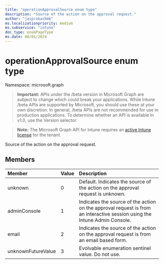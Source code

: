 ```yaml
---
title: "operationApprovalSource enum type"
description: "Source of the action on the approval request."
author: "jaiprakashmb"
ms.localizationpriority: medium
ms.subservice: "intune"
doc_type: enumPageType
ms.date: 08/01/2024
---
```


# operationApprovalSource enum type

Namespace: microsoft.graph

> **Important:** APIs under the /beta version in Microsoft Graph are subject to change which could break your applications. While Intune /beta APIs are supported by Microsoft, you should use these at your own discretion. In general, /beta APIs are not recommended for use in production applications. To determine whether an API is available in v1.0, use the Version selector.

> **Note:** The Microsoft Graph API for Intune requires an [active Intune license](https://go.microsoft.com/fwlink/?linkid=839381) for the tenant.

Source of the action on the approval request.

## Members
|Member|Value|Description|
|:---|:---|:---|
|unknown|0|Default. Indicates the source of the action on the approval request is unknown.|
|adminConsole|1|Indicates the source of the action on the approval request is from an interactive session using the Intune Admin Console.|
|email|2|Indicates the source of the action on the approval request is from an email based form.|
|unknownFutureValue|3|Evolvable enumeration sentinel value. Do not use.|